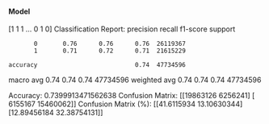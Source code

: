 #### Model
[1 1 1 ... 0 1 0]
Classification Report:
              precision    recall  f1-score   support

           0       0.76      0.76      0.76  26119367
           1       0.71      0.72      0.71  21615229

    accuracy                           0.74  47734596
   macro avg       0.74      0.74      0.74  47734596
weighted avg       0.74      0.74      0.74  47734596

Accuracy: 0.7399913471562638
Confusion Matrix:
[[19863126  6256241]
 [ 6155167 15460062]]
Confusion Matrix (%):
[[41.6115934  13.10630344]
 [12.89456184 32.38754131]]
